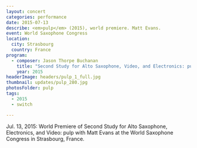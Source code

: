 ```yaml
---
layout: concert
categories: performance
date: 2015-07-13
describe: <em>pulp</em> (2015), world premiere. Matt Evans.
event: World Saxophone Congress
location:
  city: Strasbourg
  country: France
program:
  - composer: Jason Thorpe Buchanan
    title: "Second Study for Alto Saxophone, Video, and Electronics: pulp"
    year: 2015
headerImage: headers/pulp_1_full.jpg
thumbnail: updates/pulp_280.jpg
photosFolder: pulp
tags:
  - 2015
  - switch

---
```


Jul. 13, 2015: World Premiere of Second Study for Alto Saxophone, Electronics, and Video: pulp with Matt Evans at the World Saxophone Congress in Strasbourg, France.
